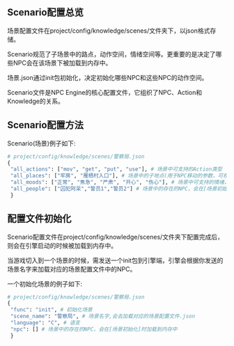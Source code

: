 ## Scenario配置总览
场景配置文件在project/config/knowledge/scenes/文件夹下，以json格式存储。

Scenario规范了子场景中的路点，动作空间，情绪空间等。更重要的是决定了哪些NPC会在该场景下被加载到内存中。

场景.json通过init包初始化，决定初始化哪些NPC和这些NPC的动作空间。

Scenario文件是NPC Engine的核心配置文件，它组织了NPC、Action和Knowledge的关系。

## Scenario配置方法
Scenario(场景)例子如下:
```python
# project/config/knowledge/scenes/警察局.json
{
 "all_actions": ["mov", "get", "put", "use"], # 场景中可支持的Action类型
 "all_places": ["牢房", "雁栖村入口"], # 场景中的子地点(用于NPC移动的参数，可视作场景子地点)
 "all_moods": ["正常", "焦急", "严肃", "开心", "伤心"], # 场景中可支持的情绪，一般情况下所有场景的情绪信息是一致的
 "all_people": ["囚犯阿呆","警员1","警员2"] # 场景中的存在的NPC，会在[场景初始化]时加载到内存中
 }
```

## 配置文件初始化
Scenario配置文件在project/config/knowledge/scenes/文件夹下配置完成后，则会在引擎启动的时候被加载到内存中。

当游戏切入到一个场景的时候，需发送一个init包到引擎端，引擎会根据你发送的场景名字来加载对应的场景配置文件中的NPC。

一个初始化场景的例子如下:
```python
# project/config/knowledge/scenes/警察局.json
{
 "func": "init", # 初始化场景
 "scene_name": "警察局", # 场景名字,会去加载对应的场景配置文件.json
 "language": "C", # 语言
 "npc": [] # 场景中的存在的NPC，会在[场景初始化]时加载到内存中
 }
```


